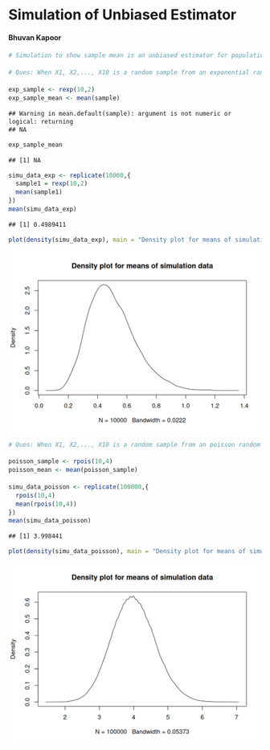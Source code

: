 # Simulation of Unbiased Estimator

#### Bhuvan Kapoor 

``` r
# Simulation to show sample mean is an unbiased estimator for population mean

# Ques: When X1, X2,..., X10 is a random sample from an exponential random variable with rate 2.

exp_sample <- rexp(10,2)
exp_sample_mean <- mean(sample)
```

    ## Warning in mean.default(sample): argument is not numeric or logical: returning
    ## NA

``` r
exp_sample_mean
```

    ## [1] NA

``` r
simu_data_exp <- replicate(10000,{
  sample1 = rexp(10,2)
  mean(sample1)
})
mean(simu_data_exp)
```

    ## [1] 0.4989411

``` r
plot(density(simu_data_exp), main = "Density plot for means of simulation data")
```

![Exponential Density plot](./Images/exponential-density-plot.png)

``` r
# Ques: When X1, X2,..., X10 is a random sample from an poisson random variable with lambda 4.

poisson_sample <- rpois(10,4)
poisson_mean <- mean(poisson_sample)

simu_data_poisson <- replicate(100000,{
  rpois(10,4)
  mean(rpois(10,4))
})
mean(simu_data_poisson)
```

    ## [1] 3.998441

``` r
plot(density(simu_data_poisson), main = "Density plot for means of simulation data")
```

![Poisson Density plot](./Images/poisson-density-plot.png)